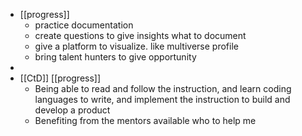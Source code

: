 - [[progress]]
	- practice documentation
	- create questions to give insights what to document
	- give a platform to visualize. like multiverse profile
	- bring talent hunters to give opportunity
-
- [[CtD]] [[progress]]
	- Being able to read and follow the instruction, and learn coding languages to write, and implement the instruction to build and develop a product
	- Benefiting from the mentors available who to help me